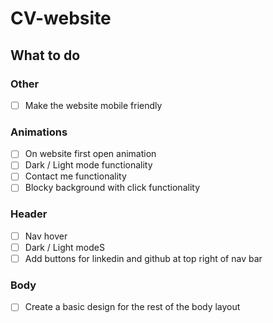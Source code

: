 # CV-website

## What to do
### Other
- [ ] Make the website mobile friendly

### Animations
 - [ ] On website first open animation
  - [ ] Dark / Light mode functionality
  - [ ] Contact me functionality
  - [ ] Blocky background with click functionality

### Header
 - [ ] Nav hover
 - [ ] Dark / Light modeS
 - [ ] Add buttons for linkedin and github at top right of nav bar

### Body
- [ ] Create a basic design for the rest of the body layout

